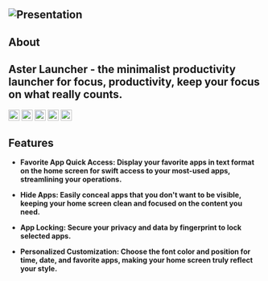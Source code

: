 ![Presentation](https://github.com/neophtex/AsterLauncher/assets/94605343/09d35861-244b-470f-8759-1b966bd161f6)
------------
**About**
------------
**Aster Launcher - the minimalist productivity launcher for focus, productivity, keep your focus on what really counts.**
------------
[<img src="https://img.shields.io/github/v/release/neophtex/AsterLauncher.svg?logo=github&label=GitHub"
      alt="GitHub Releases"
      height="22"/>](https://github.com/neophtex/AsterLauncher/releases)
[<img src="https://img.shields.io/f-droid/v/com.series.aster.launcher?logo=f-droid&label=F-Droid"
      alt="F-Droid Releases"
      height="22"/>](https://f-droid.org/en/packages/com.series.aster.launcher/)
[<img src="https://img.shields.io/endpoint?color=blue&logo=google-play&logoColor=gery&url=https%3A%2F%2Fplay.cuzi.workers.dev%2Fplay%3Fi%3Dcom.series.aster.launcher%26l%3DAndroid%26m%3D%24version"
      alt="Playstore"
      height="22"/>](https://play.google.com/store/apps/details?id=com.series.aster.launcher)
[<img src="https://img.shields.io/badge/License-GPLv3-blue.svg"
      alt="Licenses"
      height="22"/>](https://www.gnu.org/licenses/gpl-3.0)
[<img src="https://img.shields.io/github/downloads/neophtex/AsterLauncher/total?color=red"
      alt="Download from GitHub"
      height="22"/>](https://github.com/neophtex/AsterLauncher/releases)
      
**Features**
------------
- **Favorite App Quick Access: Display your favorite apps in text format on the home screen for swift access to your most-used apps, streamlining your operations.**

- **Hide Apps: Easily conceal apps that you don't want to be visible, keeping your home screen clean and focused on the content you need.**

- **App Locking: Secure your privacy and data by fingerprint to lock selected apps.**

- **Personalized Customization: Choose the font color and position for time, date, and favorite apps, making your home screen truly reflect your style.**
